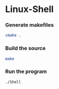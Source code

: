 # Linux-Shell

### Generate makefiles
```bash
cmake .
```

### Build the source
```bash
make
```

### Run the program
```bash
./Shell
```